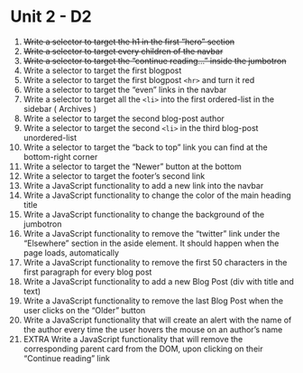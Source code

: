 # Unit 2 - D2

1. ~~Write a selector to target the h1 in the first “hero” section~~
2. ~~Write a selector to target every children of the navbar~~
3. ~~Write a selector to target the “continue reading…” inside the jumbotron~~
4. Write a selector to target the first blogpost
5. Write a selector to target the first blogpost `<hr>` and turn it red
6. Write a selector to target the “even” links in the navbar
7. Write a selector to target all the `<li>` into the first ordered-list in the sidebar ( Archives )
8. Write a selector to target the second blog-post author
9. Write a selector to target the second `<li>` in the third blog-post unordered-list
10. Write a selector to target the “back to top” link you can find at the bottom-right corner
11. Write a selector to target the “Newer” button at the bottom
12. Write a selector to target the footer’s second link
13. Write a JavaScript functionality to add a new link into the navbar
14. Write a JavaScript functionality to change the color of the main heading title
15. Write a JavaScript functionality to change the background of the jumbotron
16. Write a JavaScript functionality to remove the “twitter” link under the “Elsewhere” section in the aside element. It should happen when the page loads, automatically
17. Write a JavaScript functionality to remove the first 50 characters in the first paragraph for every blog post
18. Write a JavaScript functionality to add a new Blog Post (div with title and text)
19. Write a JavaScript functionality to remove the last Blog Post when the user clicks on the “Older” button
20. Write a JavaScript functionality that will create an alert with the name of the author every time the user hovers the mouse on an author’s name
21. EXTRA Write a JavaScript functionality that will remove the corresponding parent card from the DOM, upon clicking on their “Continue reading” link
